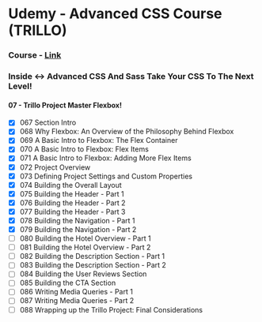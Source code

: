# Udemy - Advanced CSS Course (TRILLO)

### Course - [Link](https://www.udemy.com/advanced-css-and-sass/?siteID=c4ytgEGG5fA-BqYe7RrPdFDw3BPvlgbt_g&LSNPUBID=c4ytgEGG5fA)
### Inside <-> Advanced CSS And Sass Take Your CSS To The Next Level!
#### 07 - Trillo Project Master Flexbox!
- [x] 067 Section Intro
- [x] 068 Why Flexbox: An Overview of the Philosophy Behind Flexbox
- [x] 069 A Basic Intro to Flexbox: The Flex Container
- [x] 070 A Basic Intro to Flexbox: Flex Items
- [x] 071 A Basic Intro to Flexbox: Adding More Flex Items
- [x] 072 Project Overview
- [x] 073 Defining Project Settings and Custom Properties
- [x] 074 Building the Overall Layout
- [x] 075 Building the Header - Part 1
- [x] 076 Building the Header - Part 2
- [x] 077 Building the Header - Part 3
- [x] 078 Building the Navigation - Part 1
- [x] 079 Building the Navigation - Part 2
- [ ] 080 Building the Hotel Overview - Part 1
- [ ] 081 Building the Hotel Overview - Part 2
- [ ] 082 Building the Description Section - Part 1
- [ ] 083 Building the Description Section - Part 2
- [ ] 084 Building the User Reviews Section
- [ ] 085 Building the CTA Section
- [ ] 086 Writing Media Queries - Part 1
- [ ] 087 Writing Media Queries - Part 2
- [ ] 088 Wrapping up the Trillo Project: Final Considerations 